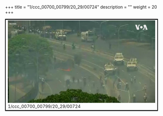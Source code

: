 +++
title = "1/ccc_00700_00799/20_29/00724"
description = ""
weight = 20
+++

<table style="border:2px solid black;max-width:800px;max-height:800px;" 
><tr><td>
<img class="center-fit-jpg"
src="/jpg_/aaa_20190430_NxaOmWaI8sI_00723.jpg">
1/ccc_00700_00799/20_29/00724
</img></td></tr></table>
